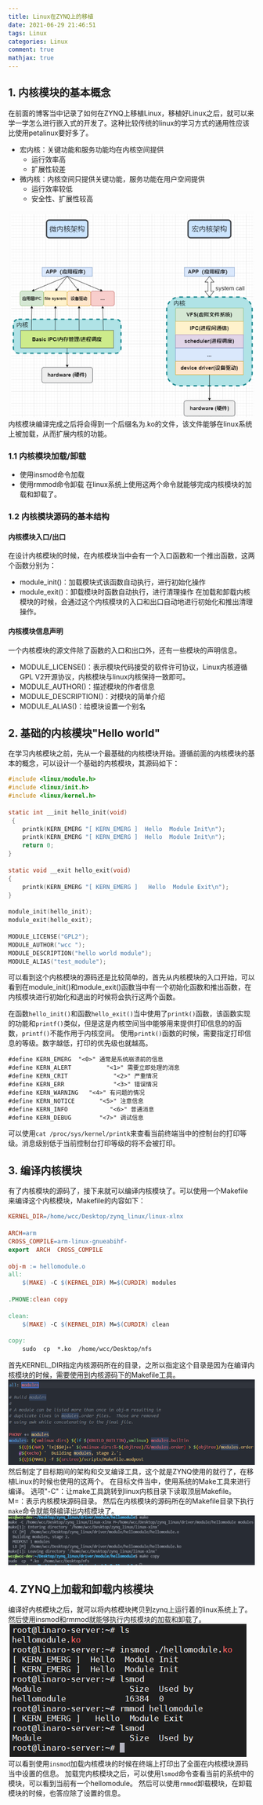 ```yaml
---
title: Linux在ZYNQ上的移植
date: 2021-06-29 21:46:51
tags: Linux
categories: Linux
comment: true
mathjax: true
---
```

## 1. 内核模块的基本概念
在前面的博客当中记录了如何在ZYNQ上移植Linux，移植好Linux之后，就可以来学一学怎么进行嵌入式的开发了。这种比较传统的linux的学习方式的通用性应该比使用petalinux要好多了。
* 宏内核：关键功能和服务功能均在内核空间提供
    - 运行效率高
    - 扩展性较差
* 微内核：内核空间只提供关键功能，服务功能在用户空间提供
    - 运行效率较低
    - 安全性、扩展性较高

![内核模块](ZYNQ-Linux-1-内核模块/kernel_module.png)
内核模块编译完成之后将会得到一个后缀名为.ko的文件，该文件能够在linux系统上被加载，从而扩展内核的功能。
### 1.1 内核模块加载/卸载
- 使用insmod命令加载
- 使用rmmod命令卸载
在linux系统上使用这两个命令就能够完成内核模块的加载和卸载了。
### 1.2 内核模块源码的基本结构
#### 内核模块入口/出口
在设计内核模块的时候，在内核模块当中会有一个入口函数和一个推出函数，这两个函数分别为：
- module_init()：加载模块式该函数自动执行，进行初始化操作
- module_exit()：卸载模块时函数自动执行，进行清理操作
在加载和卸载内核模块的时候，会通过这个内核模块的入口和出口自动地进行初始化和推出清理操作。
#### 内核模块信息声明
一个内核模块的源文件除了函数的入口和出口外，还有一些模块的声明信息。
- MODULE_LICENSE()：表示模块代码接受的软件许可协议，Linux内核遵循GPL V2开源协议，内核模块与linux内核保持一致即可。
- MODULE_AUTHOR()：描述模块的作者信息
- MODULE_DESCRIPTION()：对模块的简单介绍
- MODULE_ALIAS()：给模块设置一个别名

## 2. 基础的内核模块"Hello world"
在学习内核模块之前，先从一个最基础的内核模块开始。遵循前面的内核模块的基本的概念，可以设计一个基础的内核模块，其源码如下：
```c
#include <linux/module.h>
#include <linux/init.h>
#include <linux/kernel.h>

static int __init hello_init(void)
 {
    printk(KERN_EMERG "[ KERN_EMERG ]  Hello  Module Init\n");
    printk(KERN_EMERG "[ KERN_EMERG ]  Hello  Module Init\n");
    return 0;
}

static void __exit hello_exit(void)
{
    printk(KERN_EMERG "[ KERN_EMERG ]   Hello  Module Exit\n");
}

module_init(hello_init);
module_exit(hello_exit);

MODULE_LICENSE("GPL2");
MODULE_AUTHOR("wcc ");
MODULE_DESCRIPTION("hello world module");
MODULE_ALIAS("test_module");
```
可以看到这个内核模块的源码还是比较简单的，首先从内核模块的入口开始，可以看到在module_init()和module_exit()函数当中有一个初始化函数和推出函数，在内核模块进行初始化和退出的时候将会执行这两个函数。

在函数`hello_init()`和函数`hello_exit()`当中使用了`printk()`函数，该函数实现的功能和`printf()`类似，但是这是内核空间当中能够用来提供打印信息的的函数，`printf()`不能作用于内核空间。
使用`printk()`函数的时候，需要指定打印信息的等级。数字越低，打印的优先级也就越高。

    #define KERN_EMERG 	"<0>" 通常是系统崩溃前的信息
    #define KERN_ALERT          "<1>" 需要立即处理的消息
    #define KERN_CRIT             "<2>" 严重情况
    #define KERN_ERR              "<3>" 错误情况
    #define KERN_WARNING   "<4>" 有问题的情况
    #define KERN_NOTICE       "<5>" 注意信息
    #define KERN_INFO            "<6>" 普通消息
    #define KERN_DEBUG        "<7>" 调试信息

可以使用`cat /proc/sys/kernel/printk`来查看当前终端当中的控制台的打印等级。消息级别低于当前控制台打印等级的将不会被打印。

## 3. 编译内核模块
有了内核模块的源码了，接下来就可以编译内核模块了。可以使用一个Makefile来编译这个内核模块，Makefile的内容如下：
```Makefile
KERNEL_DIR=/home/wcc/Desktop/zynq_linux/linux-xlnx

ARCH=arm
CROSS_COMPILE=arm-linux-gnueabihf-
export  ARCH  CROSS_COMPILE

obj-m := hellomodule.o
all:
	$(MAKE) -C $(KERNEL_DIR) M=$(CURDIR) modules

.PHONE:clean copy

clean:
	$(MAKE) -C $(KERNEL_DIR) M=$(CURDIR) clean	

copy:
	sudo  cp  *.ko  /home/wcc/Desktop/nfs
```
首先KERNEL_DIR指定内核源码所在的目录，之所以指定这个目录是因为在编译内核模块的时候，需要使用到内核源码下的Makefile工具。
![内核模块](ZYNQ-Linux-1-内核模块/module.png)
然后制定了目标期间的架构和交叉编译工具，这个就是ZYNQ使用的就行了，在移植Linux的时候也使用的这两个。
在目标文件当中，使用系统的Make工具来进行编译。
选项"-C"：让make工具跳转到linux内核目录下读取顶层Makefile。
M=：表示内核模块源码目录。
然后在内核模块的源码所在的Makefile目录下执行`make`命令就能够编译出内核模块了。
![编译内核模块](ZYNQ-Linux-1-内核模块/编译内核模块.png)

## 4. ZYNQ上加载和卸载内核模块
编译好内核模块之后，就可以将内核模块拷贝到zynq上运行着的linux系统上了。然后使用insmod和rmmod就能够执行内核模块的加载和卸载了。
![编译内核模块](ZYNQ-Linux-1-内核模块/内核模块的加载和卸载.png)
可以看到使用`insmod`加载内核模块的时候在终端上打印出了全面在内核模块源码当中设置的信息。
加载完内核模块之后，可以使用`lsmod`命令查看当前的系统中的模块，可以看到当前有一个hellomodule。
然后可以使用`rmmod`卸载模块，在卸载模块的时候，也答应除了设置的信息。
